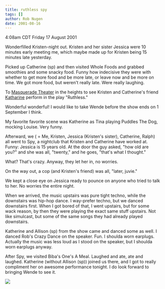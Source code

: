 ```yaml
---
title: ruthless spy
tags: []
author: Rob Nugen
date: 2001-08-16
---
```


<title></title>
<p class=date>4:08am CDT Friday 17 August 2001</p>

<p>Wonderfilled Kristen-night out.  Kristen and her sister Jessica
were 10 minutes early meeting me, which maybe made up for Kristen
being 15 minutes late yesterday.</p>

<p>Picked up Catherine (sp) and then visited Whole Foods and grabbed
smoothies and some snacky food.  Funny how indecisive they were with
whether to get more food and be more late, or leave now and be more on
time.  We got more food, but weren't really late.  Were really
laughing.</p>

<p>To <a href="https://www.masqueradetheatre.com/">Masquerade
Theater</a> in the heights to see Kristen and Catherine's friend <a
href="https://www.masqueradetheatre.com/PressReleaseshow.cfm?PressReleaseID=100&startrow=7&aol=5850720&MenuGroup=Ruthless">Katharine</a>
perform in the play "Ruthless."</p>

<p>Wonderful wonderful!  I would like to take Wende before the show
ends on 1 September I think.</p>

<p>My favorite favorite scene was Katherine as Tina playing Puddles
The Dog, mocking Louise.  Very funny.</p>

<p>Afterward, we ( = Me, Kristen, Jessica (Kristen's sister),
Catherine, Ralph) all went to Spy, a nightclub that Kristen and
Catherine have worked at.  Funny:  Jessica is 15 years old.  At the
door the guy asked, "how old are you?" and she was all, "twenty," and
he goes, "that's what I thought."</p>

<p>What?  That's crazy.  Anyway, they let her in, no worries.</p>

<p>On the way out, a cop (and Kristen's friend) was all, "later, juvie."</p>

<p>We kept a close eye on Jessica ready to pounce on anyone who tried
to talk to her.  No worries the entire night.</p>

<p>When we arrived, the music upstairs was pure tight techno, while
the downstairs was hip-hop dance.  I way-prefer techno, but we danced
downstairs first.  When I got bored of that, I went upstairs, but for
some wack reason, by then they were playing the exact same stuff
upstairs.  Not like simulcast, but some of the same songs they had
already played downstairs. </p>

<p>Katherine and Allison (sp) from the show came and danced some as
well.  I danced Rob's Crazy Dance on the speaker.  Fun.  I shoulda
worn earplugs.  Actually the music was less loud as I stood on the
speaker, but I shoulda worn earplugs anyway.</p>

<p>After Spy, we visited Biba's One's A Meal.  Laughed and ate, ate
and laughed.  Katherine (without Allison (sp)) joined us there, and I
got to really compliment her on awesome performance tonight.  I do
look forward to bringing Wende to see it.</p>

<p><img src='/images/rob/wL-ROB.gif'/></p>


